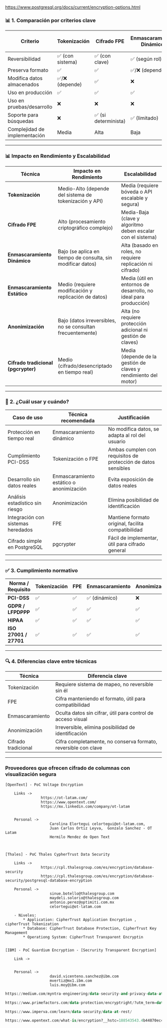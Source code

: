 

https://www.postgresql.org/docs/current/encryption-options.html

### 📊 **1. Comparación por criterios clave**

| Criterio                  | Tokenización         | Cifrado FPE           | Enmascaramiento Dinámico | Enmascaramiento Estático | Anonimización           | Cifrado tradicional (pgcrypter) |
|---------------------------|----------------------|------------------------|---------------------------|---------------------------|--------------------------|-------------------------------|
| Reversibilidad            | ✅ (con sistema)     | ✅ (con clave)         | ✅ (según rol)            | ❌                        | ❌                       | ✅ (con clave)               |
| Preserva formato          | ✅                   | ✅                     | ✅/❌ (depende)            | ✅/❌                     | ✅/❌                    | ❌                           |
| Modifica datos almacenados| ✅/❌ (depende)       | ✅                     | ❌                        | ✅                        | ✅                       | ✅                           |
| Uso en producción         | ✅                   | ✅                     | ✅                        | ❌                        | ❌                       | ✅                           |
| Uso en pruebas/desarrollo| ❌                   | ❌                     | ❌                        | ✅                        | ✅                       | ✅                           |
| Soporte para búsquedas    | ❌                   | ✅ (si determinista)   | ✅ (limitado)             | ✅ (limitado)             | ❌                       | ❌                           |
| Complejidad de implementación | Media           | Alta                   | Baja                      | Media                     | Media                    | Baja                          |

 
---

### 📊 **Impacto en Rendimiento y Escalabilidad**

| **Técnica**                 | **Impacto en Rendimiento**                                 | **Escalabilidad**                                               |
|----------------------------|-------------------------------------------------------------|------------------------------------------------------------------|
| **Tokenización**           | Medio-Alto (depende del sistema de tokenización y API)     | Media (requiere bóveda o API escalable y segura)                |
| **Cifrado FPE**            | Alto (procesamiento criptográfico complejo)                | Media-Baja (clave y algoritmo deben escalar con el sistema)     |
| **Enmascaramiento Dinámico** | Bajo (se aplica en tiempo de consulta, sin modificar datos) | Alta (basado en roles, no requiere replicación ni cifrado)      |
| **Enmascaramiento Estático** | Medio (requiere modificación y replicación de datos)        | Media (útil en entornos de desarrollo, no ideal para producción)|
| **Anonimización**          | Bajo (datos irreversibles, no se consultan frecuentemente) | Alta (no requiere protección adicional ni gestión de claves)    |
| **Cifrado tradicional (pgcrypter)** | Medio (cifrado/desencriptado en tiempo real)             | Media (depende de la gestión de claves y rendimiento del motor) |


---

### 📌 **2. ¿Cuál usar y cuándo?**

| Caso de uso                          | Técnica recomendada                     | Justificación                                                                 |
|-------------------------------------|-----------------------------------------|-------------------------------------------------------------------------------|
| Protección en tiempo real           | Enmascaramiento dinámico                | No modifica datos, se adapta al rol del usuario                              |
| Cumplimiento PCI-DSS                | Tokenización o FPE                      | Ambas cumplen con requisitos de protección de datos sensibles                |
| Desarrollo sin datos reales         | Enmascaramiento estático o anonimización| Evita exposición de datos reales                                             |
| Análisis estadístico sin riesgo     | Anonimización                           | Elimina posibilidad de identificación                                        |
| Integración con sistemas heredados  | FPE                                     | Mantiene formato original, facilita compatibilidad                           |
| Cifrado simple en PostgreSQL        | pgcrypter                               | Fácil de implementar, útil para cifrado general                              |

---

### ✅ **3. Cumplimiento normativo**

| Norma / Requisito        | Tokenización | FPE | Enmascaramiento | Anonimización | Cifrado tradicional |
|--------------------------|--------------|-----|------------------|----------------|----------------------|
| **PCI-DSS**              | ✅           | ✅  | ✅ (dinámico)     | ❌              | ✅                   |
| **GDPR / LFPDPPP**       | ✅           | ✅  | ✅               | ✅              | ✅                   |
| **HIPAA**                | ✅           | ✅  | ✅               | ✅              | ✅                   |
| **ISO 27001 / 27701**    | ✅           | ✅  | ✅               | ✅              | ✅                   |

---

### 🔍 **4. Diferencias clave entre técnicas**

| Técnica           | Diferencia clave                                                                 |
|-------------------|----------------------------------------------------------------------------------|
| Tokenización      | Requiere sistema de mapeo, no reversible sin él                                 |
| FPE               | Cifra manteniendo el formato, útil para compatibilidad                          |
| Enmascaramiento   | Oculta datos sin cifrar, útil para control de acceso visual                     |
| Anonimización     | Irreversible, elimina posibilidad de identificación                             |
| Cifrado tradicional| Cifra completamente, no conserva formato, reversible con clave                 |

---

### Proveedores que ofrecen cifrado de columnas con visualización segura
```
[OpenText] - PoC Voltage Encryption

	Links -> 	
				https://ot-latam.com/
				https://www.opentext.com/
				https://mx.linkedin.com/company/ot-latam
				
			 
	Personal ->  
					Carolina Elortegui celortegui@ot-latam.com, 
					Juan Carlos Ortiz Leyva,  Gonzalo Sanchez - OT Latam 
					Hermilo Mendez de Open Text 

	

[Thales] - PoC Thales CypherTrust Data Security

	Links -> 
				https://cpl.thalesgroup.com/es/encryption/database-security
				https://cpl.thalesgroup.com/es/encryption/database-security/postgresql-database-encryption
	
	Personal ->
					sinue.botello@thalesgroup.com
					maydeli.solorio@thalesgroup.com
					antonio.perez@optimiti.com.mx
					celortegui@ot-latam.com

	- Niveles: 
		* Application: CipherTrust Application Encryption , cipherTrust Tokenization
		* Database: CipherTrust Database Protection, CipherTrust Key Management
		* Operationg System: CipherTrust Transparent Encryptin
					
					
[IBM] - PoC Guardium Encryption - [Secrurity Transparent Encryption]

	Link -> 
					

	Personal ->
					david.vicenteno.sanchez@ibm.com
					mvertiz@mx1.ibm.com
					luis.moy@ibm.com

```


```sql
https://medium.com/myntra-engineering/data-security-and-privacy-data-at-rest-encryption-approaches-eb4977b5d723

https://www.primefactors.com/data-protection/encryptright/?utm_term=data%20at%20rest%20encryption&utm_campaign=Encryption&utm_source=adwords&utm_medium=ppc&hsa_acc=2387905330&hsa_cam=10151999730&hsa_grp=102556252035&hsa_ad=438979470922&hsa_src=g&hsa_tgt=kwd-326727796234&hsa_kw=data%20at%20rest%20encryption&hsa_mt=e&hsa_net=adwords&hsa_ver=3&gad_source=1&gad_campaignid=10151999730&gbraid=0AAAAAD_ndveZpBFEgTT51Rie3qESsjhkZ&gclid=CjwKCAjw7fzDBhA7EiwAOqJkh2ebxKMUi6BPWfrhK1aO8mxtw4rFW_hLhMIqiQAlnQw-my3trEoUpRoCg9kQAvD_BwE

https://www.imperva.com/learn/data-security/data-at-rest/

https://www.opentext.com/what-is/encryption?__hstc=188543543.4b44870ec4a577029c49e44b73bd3bee.1692576000803.1692576000804.1692576000805.1&__hssc=188543543.1.1692576000806&__hsfp=954974628
```
